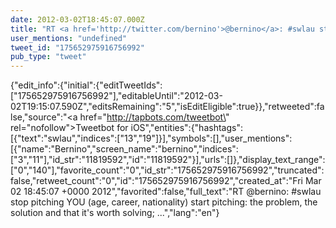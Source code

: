```yaml
---
date: 2012-03-02T18:45:07.000Z
title: "RT <a href='http://twitter.com/bernino'>@bernino</a>: #swlau stop pitching YOU (age, career, nationality) start pitching: the problem, the solution and that it's worth solving;  ...″"
user_mentions: "undefined"
tweet_id: "175652975916756992"
pub_type: "tweet"
---
```

{"edit_info":{"initial":{"editTweetIds":["175652975916756992"],"editableUntil":"2012-03-02T19:15:07.590Z","editsRemaining":"5","isEditEligible":true}},"retweeted":false,"source":"<a href=\"http://tapbots.com/tweetbot\" rel=\"nofollow\">Tweetbot for iOS</a>","entities":{"hashtags":[{"text":"swlau","indices":["13","19"]}],"symbols":[],"user_mentions":[{"name":"Bernino","screen_name":"bernino","indices":["3","11"],"id_str":"11819592","id":"11819592"}],"urls":[]},"display_text_range":["0","140"],"favorite_count":"0","id_str":"175652975916756992","truncated":false,"retweet_count":"0","id":"175652975916756992","created_at":"Fri Mar 02 18:45:07 +0000 2012","favorited":false,"full_text":"RT @bernino: #swlau stop pitching YOU (age, career, nationality) start pitching: the problem, the solution and that it's worth solving;  ...","lang":"en"}
